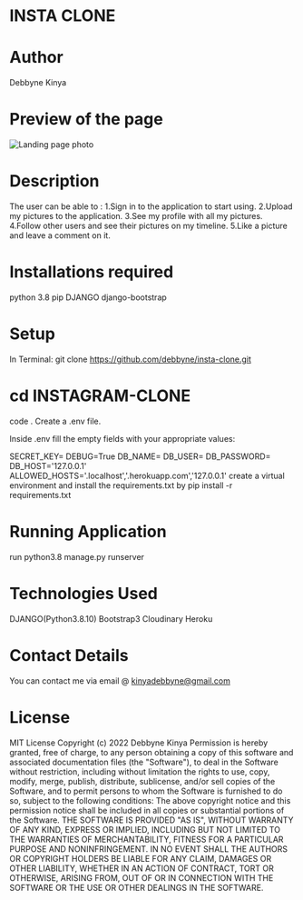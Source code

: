 # INSTA CLONE

# Author
Debbyne Kinya

# Preview of the page
![Landing page photo](https://github.com/debbyne/insta-clone/blob/master/media/images/Screenshot%20from%202022-04-06%2001-46-10.png)

# Description
The user can be able to :
1.Sign in to the application to start using.
2.Upload my pictures to the application.
3.See my profile with all my pictures.
4.Follow other users and see their pictures on my timeline.
5.Like a picture and leave a comment on it.



# Installations required
python 3.8
pip
DJANGO
django-bootstrap


# Setup
In Terminal:
git clone  https://github.com/debbyne/insta-clone.git

  # cd INSTAGRAM-CLONE
 code .
Create a .env file.

Inside .env  fill the empty fields with your appropriate values:

SECRET_KEY=
DEBUG=True
DB_NAME=
DB_USER=
DB_PASSWORD=
DB_HOST='127.0.0.1'
ALLOWED_HOSTS='.localhost','.herokuapp.com','127.0.0.1'
create a virtual environment and install the requirements.txt by pip install -r requirements.txt
# Running Application

run python3.8 manage.py runserver
# Technologies Used
DJANGO(Python3.8.10)
Bootstrap3
Cloudinary
Heroku

# Contact Details
You can contact me via email @ kinyadebbyne@gmail.com

# License
MIT License Copyright (c) 2022 Debbyne Kinya Permission is hereby granted, free of charge, to any person obtaining a copy of this software and associated documentation files (the "Software"), to deal in the Software without restriction, including without limitation the rights to use, copy, modify, merge, publish, distribute, sublicense, and/or sell copies of the Software, and to permit persons to whom the Software is furnished to do so, subject to the following conditions: The above copyright notice and this permission notice shall be included in all copies or substantial portions of the Software. THE SOFTWARE IS PROVIDED "AS IS", WITHOUT WARRANTY OF ANY KIND, EXPRESS OR IMPLIED, INCLUDING BUT NOT LIMITED TO THE WARRANTIES OF MERCHANTABILITY, FITNESS FOR A PARTICULAR PURPOSE AND NONINFRINGEMENT. IN NO EVENT SHALL THE AUTHORS OR COPYRIGHT HOLDERS BE LIABLE FOR ANY CLAIM, DAMAGES OR OTHER LIABILITY, WHETHER IN AN ACTION OF CONTRACT, TORT OR OTHERWISE, ARISING FROM, OUT OF OR IN CONNECTION WITH THE SOFTWARE OR THE USE OR OTHER DEALINGS IN THE SOFTWARE.
